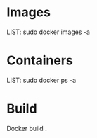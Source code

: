 
# Images
LIST: sudo docker images -a


# Containers

LIST:  sudo docker ps -a

# Build 
Docker build .
